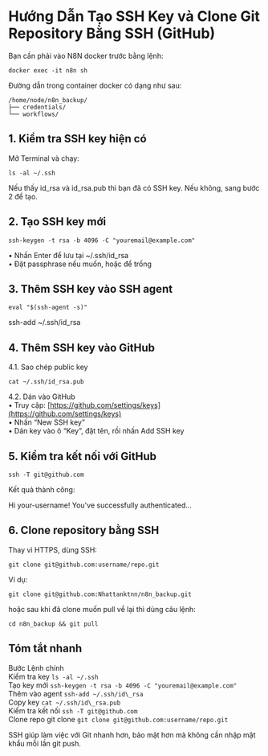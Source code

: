 # Hướng Dẫn Tạo SSH Key và Clone Git Repository Bằng SSH (GitHub)

Bạn cần phải vào N8N docker trước bằng lệnh:

    docker exec -it n8n sh

Đường dẫn trong container docker có dạng như sau:
```
/home/node/n8n_backup/
├── credentials/
└── workflows/
```

## 1\. Kiểm tra SSH key hiện có

Mở Terminal và chạy:

    ls -al ~/.ssh

Nếu thấy id\_rsa và id\_rsa.pub thì bạn đã có SSH key. Nếu không, sang bước 2 để tạo.

## 2\. Tạo SSH key mới

    ssh-keygen -t rsa -b 4096 -C "youremail@example.com"

  •	Nhấn Enter để lưu tại ~/.ssh/id_rsa  
  •	Đặt passphrase nếu muốn, hoặc để trống

## 3\. Thêm SSH key vào SSH agent

    eval "$(ssh-agent -s)"
  ssh-add ~/.ssh/id_rsa

## 4\. Thêm SSH key vào GitHub

4.1. Sao chép public key

    cat ~/.ssh/id_rsa.pub
4.2. Dán vào GitHub  
• Truy cập: [https://github.com/settings/keys](https://github.com/settings/keys)  
• Nhấn “New SSH key”  
• Dán key vào ô “Key”, đặt tên, rồi nhấn Add SSH key

## 5\. Kiểm tra kết nối với GitHub

    ssh -T git@github.com  
Kết quả thành công:

Hi your-username! You've successfully authenticated...

## 6\. Clone repository bằng SSH

Thay vì HTTPS, dùng SSH:

    git clone git@github.com:username/repo.git
Ví dụ:

    git clone git@github.com:Nhattanktnn/n8n_backup.git

hoặc sau khi đã clone muốn pull về lại thì dùng câu lệnh:

    cd n8n_backup && git pull

## Tóm tắt nhanh

Bước Lệnh chính  
Kiểm tra key `ls -al ~/.ssh`  
Tạo key mới `ssh-keygen -t rsa -b 4096 -C "youremail@example.com"`  
Thêm vào agent `ssh-add ~/.ssh/id\_rsa`  
Copy key `cat ~/.ssh/id\_rsa.pub`  
Kiểm tra kết nối `ssh -T git@github.com`  
Clone repo git clone `git clone git@github.com:username/repo.git`

SSH giúp làm việc với Git nhanh hơn, bảo mật hơn mà không cần nhập mật khẩu mỗi lần git push.
